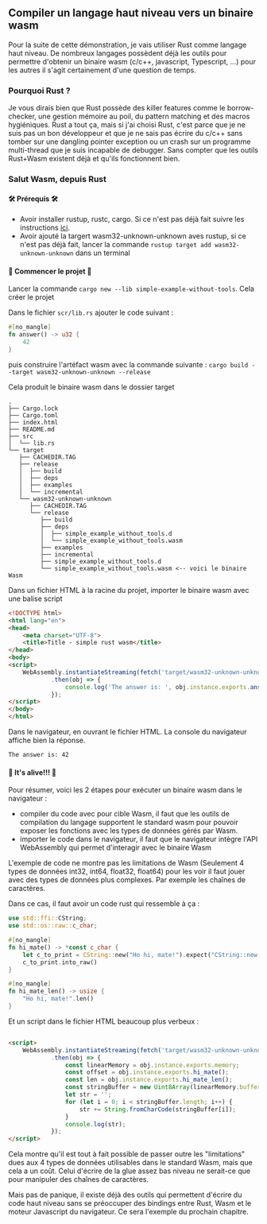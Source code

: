 ## Compiler un langage haut niveau vers un binaire wasm

Pour la suite de cette démonstration, je vais utiliser Rust comme langage haut niveau. De nombreux langages possèdent
déjà les outils pour permettre d'obtenir un binaire wasm (c/c++, javascript, Typescript, ...) pour les autres il s'agit
certainement d'une question de temps.

### Pourquoi Rust ?

Je vous dirais bien que Rust possède des killer features comme le borrow-checker, une gestion mémoire au poil, du
pattern matching et des macros hygiéniques. Rust a tout ça, mais si j'ai choisi Rust, c'est parce que je ne suis pas un
bon développeur et que je ne sais pas écrire du c/c++ sans tomber sur une dangling pointer exception ou un crash sur un
programme multi-thread que je suis incapable de debugger. Sans compter que les outils Rust+Wasm existent déjà et qu'ils
fonctionnent bien.

### Salut Wasm, depuis Rust

#### 🛠️ Prérequis 🛠️

- Avoir installer rustup, rustc, cargo. Si ce n'est pas déjà fait suivre les
  instructions [ici](https://www.rust-lang.org/tools/install).
- Avoir ajouté la targert wasm32-unknown-unknown aves rustup, si ce n'est pas déjà fait, lancer la
  commande `rustup target add wasm32-unknown-unknown` dans un terminal

#### 🚧 Commencer le projet 🚧

Lancer la commande `cargo new --lib simple-example-without-tools`. Cela créer le projet

Dans le fichier `scr/lib.rs` ajouter le code suivant :

```rust
#[no_mangle]
fn answer() -> u32 {
    42
}
```

puis construire l'artéfact wasm avec la commande suivante :
`cargo build --target wasm32-unknown-unknown --release`

Cela produit le binaire wasm dans le dossier target

```text
.
├── Cargo.lock
├── Cargo.toml
├── index.html
├── README.md
├── src
│  └── lib.rs
└── target
   ├── CACHEDIR.TAG
   ├── release
   │  ├── build
   │  ├── deps
   │  ├── examples
   │  └── incremental
   └── wasm32-unknown-unknown
      ├── CACHEDIR.TAG
      └── release
         ├── build
         ├── deps
         │  ├── simple_example_without_tools.d
         │  └── simple_example_without_tools.wasm
         ├── examples
         ├── incremental
         ├── simple_example_without_tools.d
         └── simple_example_without_tools.wasm <-- voici le binaire Wasm
```

Dans un fichier HTML à la racine du projet, importer le binaire wasm avec une balise script

```html
<!DOCTYPE html>
<html lang="en">
<head>
    <meta charset="UTF-8">
    <title>Title - simple rust wasm</title>
</head>
<body>
<script>
    WebAssembly.instantiateStreaming(fetch('target/wasm32-unknown-unknown/release/simple_example_without_tools.wasm'))
            .then(obj => {
                console.log('The answer is: ', obj.instance.exports.answer());
            });
</script>
</body>
</html>
```

Dans le navigateur, en ouvrant le fichier HTML. La console du navigateur affiche bien la réponse.

```text
The answer is: 42
```

#### 🙌 It's alive!!! 🙌

Pour résumer, voici les 2 étapes pour exécuter un binaire wasm dans le navigateur :

* compiler du code avec pour cible Wasm, il faut que les outils de compilation du langage supportent le standard wasm
  pour pouvoir exposer les fonctions avec les types de données gérés par Wasm.
* importer le code dans le navigateur, il faut que le navigateur intègre l'API WebAssembly qui permet d'interagir avec
  le binaire Wasm

L'exemple de code ne montre pas les limitations de Wasm (Seulement 4 types de données int32, int64, float32, float64)
pour les voir il faut jouer avec des types de données plus complexes. Par exemple les chaînes de caractères.

Dans ce cas, il faut avoir un code rust qui ressemble à ça :

```rust
use std::ffi::CString;
use std::os::raw::c_char;

#[no_mangle]
fn hi_mate() -> *const c_char {
    let c_to_print = CString::new("Ho hi, mate!").expect("CString::new failed");
    c_to_print.into_raw()
}

#[no_mangle]
fn hi_mate_len() -> usize {
    "Ho hi, mate!".len()
}
```

Et un script dans le fichier HTML beaucoup plus verbeux :

```html

<script>
    WebAssembly.instantiateStreaming(fetch('target/wasm32-unknown-unknown/release/simple_example_without_tools.wasm'))
            .then(obj => {
                const linearMemory = obj.instance.exports.memory;
                const offset = obj.instance.exports.hi_mate();
                const len = obj.instance.exports.hi_mate_len();
                const stringBuffer = new Uint8Array(linearMemory.buffer, offset, len);
                let str = '';
                for (let i = 0; i < stringBuffer.length; i++) {
                    str += String.fromCharCode(stringBuffer[i]);
                }
                console.log(str);
            });
</script>
```

Cela montre qu'il est tout à fait possible de passer outre les "limitations" dues aux 4 types de données utilisables dans
le standard Wasm, mais que cela a un coût. Celui d'écrire de la glue assez bas niveau ne serait-ce que pour manipuler
des chaînes de caractères.

Mais pas de panique, il existe déjà des outils qui permettent d'écrire du code haut niveau sans se préoccuper des
bindings entre Rust, Wasm et le moteur Javascript du navigateur. Ce sera l'exemple du prochain chapitre.